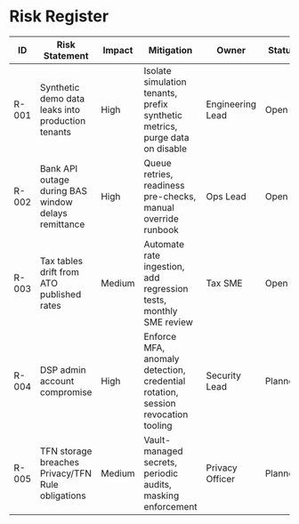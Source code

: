 # Risk Register

| ID | Risk Statement | Impact | Mitigation | Owner | Status |
| --- | --- | --- | --- | --- | --- |
| R-001 | Synthetic demo data leaks into production tenants | High | Isolate simulation tenants, prefix synthetic metrics, purge data on disable | Engineering Lead | Open |
| R-002 | Bank API outage during BAS window delays remittance | High | Queue retries, readiness pre-checks, manual override runbook | Ops Lead | Open |
| R-003 | Tax tables drift from ATO published rates | Medium | Automate rate ingestion, add regression tests, monthly SME review | Tax SME | Open |
| R-004 | DSP admin account compromise | High | Enforce MFA, anomaly detection, credential rotation, session revocation tooling | Security Lead | Planned |
| R-005 | TFN storage breaches Privacy/TFN Rule obligations | Medium | Vault-managed secrets, periodic audits, masking enforcement | Privacy Officer | Planned |
